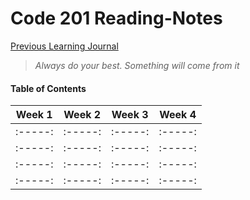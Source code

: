 # Code 201 Reading-Notes


[Previous Learning Journal](https://kozer2.github.io/Learning-Journal/)


> *Always do your best. Something will come from it*




#### Table of Contents


|Week 1    |Week 2   |Week 3    | Week 4 | 
|:-----:   |:-----:  |:-----:   |:-----: |
|:-----:   |:-----:  |:-----:   |:-----: |
|:-----:   |:-----:  |:-----:   |:-----: |
|:-----:   |:-----:  |:-----:   |:-----: |
|:-----:   |:-----:  |:-----:   |:-----: |  
